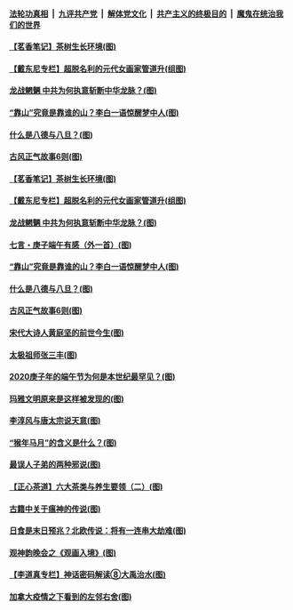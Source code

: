 ####  [法轮功真相](../../../../basic/blob/master/README.md?t=06272131) &nbsp;|&nbsp; [九评共产党](../../../../9ping.md/blob/master/README.md?t=06272131) &nbsp;|&nbsp; [解体党文化](../../../../jtdwh.md/blob/master/README.md?t=06272131)  &nbsp;|&nbsp; [共产主义的终极目的](../../../../gczydzjmd.md/blob/master/README.md?t=06272131) &nbsp;|&nbsp; [魔鬼在统治我们的世界](../../../../mgztzwmdsj.md/blob/master/README.md?t=06272131) 

#### [【茗香笔记】茶树生长环境(图)](../pages/p7/937562.md?t=06272131) 

#### [【戴东尼专栏】超脱名利的元代女画家管道升(组图)](../pages/p7/935043.md?t=06272131) 

#### [龙战魍魉 中共为何执意斩断中华龙脉？(图)](../pages/p7/937761.md?t=06272131) 

#### [“靠山”究竟是靠谁的山？李白一语惊醒梦中人(图)](../pages/p7/937659.md?t=06272131) 

#### [什么是八德与八旦？(图)](../pages/p7/937355.md?t=06272131) 

#### [古风正气故事6则(图)](../pages/p7/936931.md?t=06272131) 

#### [【茗香笔记】茶树生长环境(图)](../pages/p7/937562.md?t=06272131) 

#### [【戴东尼专栏】超脱名利的元代女画家管道升(组图)](../pages/p7/935043.md?t=06272131) 

#### [龙战魍魉 中共为何执意斩断中华龙脉？(图)](../pages/p7/937761.md?t=06272131) 

#### [七言・庚子端午有感（外一首）(图)](../pages/p7/937763.md?t=06272131) 

#### [“靠山”究竟是靠谁的山？李白一语惊醒梦中人(图)](../pages/p7/937659.md?t=06272131) 

#### [什么是八德与八旦？(图)](../pages/p7/937355.md?t=06272131) 

#### [古风正气故事6则(图)](../pages/p7/936931.md?t=06272131) 

#### [宋代大诗人黄庭坚的前世今生(图)](../pages/p7/937617.md?t=06272131) 

#### [太极祖师张三丰(图)](../pages/p7/937351.md?t=06272131) 

#### [2020庚子年的端午节为何是本世纪最罕见？(图)](../pages/p7/937552.md?t=06272131) 

#### [玛雅文明原来是这样被发现的(图)](../pages/p7/937511.md?t=06272131) 

#### [李淳风与唐太宗说天意(图)](../pages/p7/937350.md?t=06272131) 

#### [“猴年马月”的含义是什么？(图)](../pages/p7/937346.md?t=06272131) 

#### [最误人子弟的两种邪说(图)](../pages/p7/937431.md?t=06272131) 

#### [【正心茶道】六大茶类与养生要领（二）(图)](../pages/p7/936912.md?t=06272131) 

#### [古籍中关于瘟神的传说(图)](../pages/p7/937430.md?t=06272131) 

#### [日食是末日预兆？北欧传说：将有一连串大劫难(图)](../pages/p7/936700.md?t=06272131) 

#### [观神韵晚会之《观画入境》(图)](../pages/p7/935454.md?t=06272131) 

#### [【李道真专栏】神话密码解读⑧大禹治水(图)](../pages/p7/937066.md?t=06272131) 

#### [加拿大疫情之下看到的左邻右舍(图)](../pages/p7/937068.md?t=06272131) 

